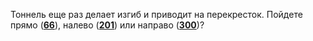 Тоннель еще раз делает изгиб и приводит на перекресток. Пойдете прямо ([**66**](#n_66)), налево ([**201**](#n_201)) или направо ([**300**](#n_300))?

